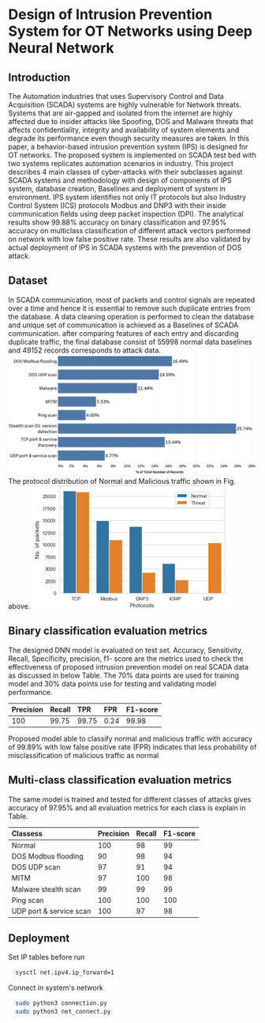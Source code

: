 # Design of Intrusion Prevention System for OT Networks using Deep Neural Network

## Introduction
  The Automation industries that uses Supervisory Control and Data Acquisition (SCADA) systems are
highly vulnerable for Network threats. Systems that are air-gapped and isolated from the internet are
highly affected due to insider attacks like Spoofing, DOS and Malware threats that affects confidentiality,
integrity and availability of system elements and degrade its performance even though security measures are
taken. In this paper, a behavior-based intrusion prevention system (IPS) is designed for OT networks. The
proposed system is implemented on SCADA test bed with two systems replicates automation scenarios in
industry. 
  This project describes 4 main classes of cyber-attacks with their subclasses against SCADA systems
and methodology with design of components of IPS system, database creation, Baselines and deployment of
system in environment. IPS system identifies not only IT protocols but also Industry Control System (ICS)
protocols Modbus and DNP3 with their inside communication fields using deep packet inspection (DPI).
The analytical results show 99.88% accuracy on binary classification and 97.95% accuracy on multiclass
classification of different attack vectors performed on network with low false positive rate. These results are
also validated by actual deployment of IPS in SCADA systems with the prevention of DOS attack.


## Dataset
  In SCADA communication, most of packets and control signals are repeated over a time and hence it
is essential to remove such duplicate entries from the database. A data cleaning operation is performed to
clean the database and unique set of communication is achieved as a Baselines of SCADA communication.
after comparing features of each entry and discarding duplicate traffic, the final database consist of 55998
normal data baselines and 49152 records corresponds to attack data.
 ![App Screenshot](https://raw.githubusercontent.com/Akshay-Rajapkar/OT_IPS_Deep_Neural_Net/master/Dataset/Extended_attack_data.JPG)
 The protocol distribution of Normal and Malicious traffic shown in Fig. above.
 ![App Screenshot](https://raw.githubusercontent.com/Akshay-Rajapkar/OT_IPS_Deep_Neural_Net/master/Dataset/trafic_normal_threat.png)
 
 
## Binary classification evaluation metrics
  The designed DNN model is evaluated on test set. Accuracy, Sensitivity, Recall, Specificity, precision, f1-
score are the metrics used to check the effectiveness of proposed intrusion prevention model on real SCADA
data as discussed in below Table. The 70% data points are used for training model and 30% data points use
for testing and validating model performance.

| Precision | Recall    | TPR | FPR | F1-score |
| :-------- | :------- | :--- |:--- |:-------- |
| 100       | 99.75    | 99.75| 0.24| 99.98    |

Proposed model able to classify normal and malicious traffic with accuracy of 99.89% with low false
positive rate (FPR) indicates that less probability of misclassification of malicious traffic as normal

## Multi-class classification evaluation metrics
  The same model is trained and tested for different classes of attacks gives accuracy of 97.95% and all
evaluation metrics for each class is explain in Table.

| Classess               | Precision | Recall | F1-score |
| :--------------------- | :-------- | :----- |:-------- |
| Normal                 | 100       | 98     | 99       |
| DOS Modbus flooding    | 90        | 98     | 94       |
| DOS UDP scan           | 97        | 91     | 94       |
| MITM                   | 97        | 100    | 98       |
| Malware stealth scan   | 99        | 99     | 99       |
| Ping scan              | 100       | 100    | 100      |
| UDP port & service scan| 100       | 97     | 98       |


## Deployment

Set IP tables before run

```bash
  sysctl net.ipv4.ip_forward=1
```
Connect in system's network
```bash
  sudo python3 connection.py
  sudo python3 net_connect.py
```
